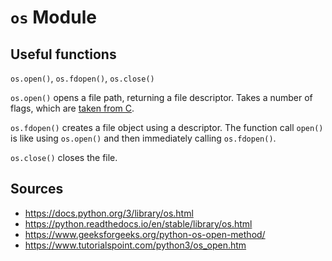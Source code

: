 `os` Module
===========

Useful functions
----------------

`os.open()`, `os.fdopen()`, `os.close()`

`os.open()` opens a file path, returning a file descriptor. Takes a number of flags, which are [taken from C](http://man7.org/linux/man-pages/man2/open.2.html).

`os.fdopen()` creates a file object using a descriptor. The function call `open()` is like using `os.open()` and then immediately calling `os.fdopen()`.

`os.close()` closes the file.


Sources
-------

- https://docs.python.org/3/library/os.html
- https://python.readthedocs.io/en/stable/library/os.html
- https://www.geeksforgeeks.org/python-os-open-method/
- https://www.tutorialspoint.com/python3/os_open.htm
